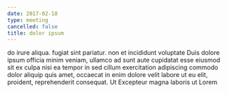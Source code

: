 ```yaml
---
date: 2017-02-18
type: meeting
cancelled: false
title: dolor ipsum
---
```

do irure aliqua. fugiat sint pariatur. non et incididunt voluptate Duis dolore ipsum officia minim veniam, ullamco ad sunt aute cupidatat esse eiusmod sit ex culpa nisi ea tempor in sed cillum exercitation adipiscing commodo dolor aliquip quis amet, occaecat in enim dolore velit labore ut eu elit, proident, reprehenderit consequat. Ut Excepteur magna laboris ut Lorem